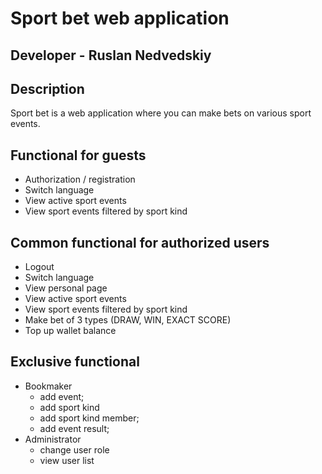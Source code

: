 # Sport bet web application
## Developer - Ruslan Nedvedskiy

## Description
Sport bet is a web application where you can make bets on various sport events.

## Functional for guests
* Authorization / registration 
* Switch language
* View active sport events
* View sport events filtered by sport kind

## Common functional for authorized users
* Logout
* Switch language
* View personal page
* View active sport events
* View sport events filtered by sport kind
* Make bet of 3 types (DRAW, WIN, EXACT SCORE)
* Top up wallet balance 

## Exclusive functional
- Bookmaker
    - add event;
    - add sport kind
    - add sport kind member;
    - add event result;
- Administrator
    - change user role
    - view user list

